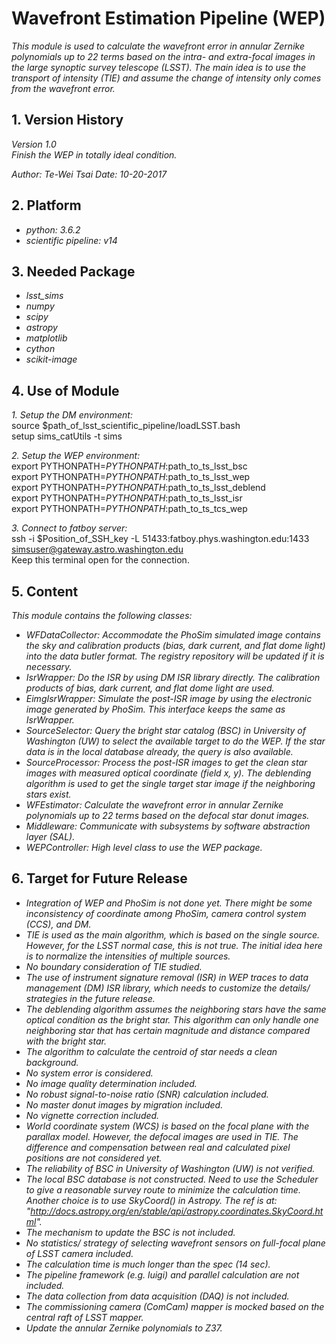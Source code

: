 # Wavefront Estimation Pipeline (WEP)

*This module is used to calculate the wavefront error in annular Zernike polynomials up to 22 terms based on the intra- and extra-focal images in the large synoptic survey telescope (LSST). The main idea is to use the transport of intensity (TIE) and assume the change of intensity only comes from the wavefront error.*

## 1. Version History

*Version 1.0*
<br/>
*Finish the WEP in totally ideal condition.*

*Author: Te-Wei Tsai*
*Date: 10-20-2017*

## 2. Platform

- *python: 3.6.2*
- *scientific pipeline: v14*

## 3. Needed Package

- *lsst_sims*
- *numpy*
- *scipy*
- *astropy*
- *matplotlib*
- *cython*
- *scikit-image*

## 4. Use of Module

*1. Setup the DM environment:*
<br/>
source $path_of_lsst_scientific_pipeline/loadLSST.bash
<br/>
setup sims_catUtils -t sims

*2. Setup the WEP environment:*
<br/>
export PYTHONPATH=$PYTHONPATH:$path_to_ts_lsst_bsc
<br/>
export PYTHONPATH=$PYTHONPATH:$path_to_ts_lsst_wep
<br/>
export PYTHONPATH=$PYTHONPATH:$path_to_ts_lsst_deblend
<br/>
export PYTHONPATH=$PYTHONPATH:$path_to_ts_lsst_isr
<br/>
export PYTHONPATH=$PYTHONPATH:$path_to_ts_tcs_wep

*3. Connect to fatboy server:*
<br/>
ssh -i $Position_of_SSH_key -L 51433:fatboy.phys.washington.edu:1433 simsuser@gateway.astro.washington.edu
<br/>
Keep this terminal open for the connection.

## 5. Content

*This module contains the following classes:*

- *WFDataCollector: Accommodate the PhoSim simulated image contains the sky and calibration products (bias, dark current, and flat dome light) into the data butler format. The registry repository will be updated if it is necessary.*
- *IsrWrapper: Do the ISR by using DM ISR library directly. The calibration products of bias, dark current, and flat dome light are used.*
- *EimgIsrWrapper: Simulate the post-ISR image by using the electronic image generated by PhoSim. This interface keeps the same as IsrWrapper.*
- *SourceSelector: Query the bright star catalog (BSC) in University of Washington (UW) to select the available target to do the WEP. If the star data is in the local database already, the query is also available.*
- *SourceProcessor: Process the post-ISR images to get the clean star images with measured optical coordinate (field x, y). The deblending algorithm is used to get the single target star image if the neighboring stars exist.*
- *WFEstimator: Calculate the wavefront error in annular Zernike polynomials up to 22 terms based on the defocal star donut images.*
- *Middleware: Communicate with subsystems by software abstraction layer (SAL).*
- *WEPController: High level class to use the WEP package.*

## 6. Target for Future Release

- *Integration of WEP and PhoSim is not done yet. There might be some inconsistency of coordinate among PhoSim, camera control system (CCS), and DM.*
- *TIE is used as the main algorithm, which is based on the single source. However, for the LSST normal case, this is not true. The initial idea here is to normalize the intensities of multiple sources.*
- *No boundary consideration of TIE studied.*
- *The use of instrument signature removal (ISR) in WEP traces to data management (DM) ISR library, which needs to customize the details/ strategies in the future release.*
- *The deblending algorithm assumes the neighboring stars have the same optical condition as the bright star. This algorithm can only handle one neighboring star that has certain magnitude and distance compared with the bright star.*
- *The algorithm to calculate the centroid of star needs a clean background.*
- *No system error is considered.*
- *No image quality determination included.*
- *No robust signal-to-noise ratio (SNR) calculation included.*
- *No master donut images by migration included.*
- *No vignette correction included.*
- *World coordinate system (WCS) is based on the focal plane with the parallax model. However, the defocal images are used in TIE. The difference and compensation between real and calculated pixel positions are not considered yet.*
- *The reliability of BSC in University of Washington (UW) is not verified.*
- *The local BSC database is not constructed. Need to use the Scheduler to give a reasonable survey route to minimize the calculation time. Another choice is to use SkyCoord() in Astropy. The ref is at: "http://docs.astropy.org/en/stable/api/astropy.coordinates.SkyCoord.html".*
- *The mechanism to update the BSC is not included.*
- *No statistics/ strategy of selecting wavefront sensors on full-focal plane of LSST camera included.*
- *The calculation time is much longer than the spec (14 sec).*
- *The pipeline framework (e.g. luigi) and parallel calculation are not included.*
- *The data collection from data acquisition (DAQ) is not included.*
- *The commissioning camera (ComCam) mapper is mocked based on the central raft of LSST mapper.*
- *Update the annular Zernike polynomials to Z37.*
